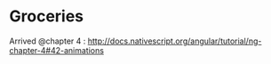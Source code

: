 # Groceries

Arrived @chapter 4 : http://docs.nativescript.org/angular/tutorial/ng-chapter-4#42-animations
